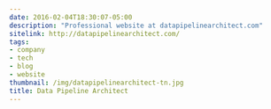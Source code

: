 ```yaml
---
date: 2016-02-04T18:30:07-05:00
description: "Professional website at datapipelinearchitect.com"
sitelink: http://datapipelinearchitect.com/
tags:
- company
- tech
- blog
- website
thumbnail: /img/datapipelinearchitect-tn.jpg
title: Data Pipeline Architect
---
```


